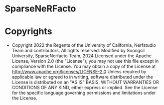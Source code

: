 # SparseNeRFacto
# Copyrights
- Copyright 2022 the Regents of the University of California, Nerfstudio Team and contributors. All rights reserved.
Modified by Soongsil University, SparseNerfacto Team, 2024
Licensed under the Apache License, Version 2.0 (the "License");
you may not use this file except in compliance with the License.
You may obtain a copy of the License at
http://www.apache.org/licenses/LICENSE-2.0
Unless required by applicable law or agreed to in writing, software
distributed under the License is distributed on an "AS IS" BASIS,
WITHOUT WARRANTIES OR CONDITIONS OF ANY KIND, either express or implied.
See the License for the specific language governing permissions and
limitations under the License.
